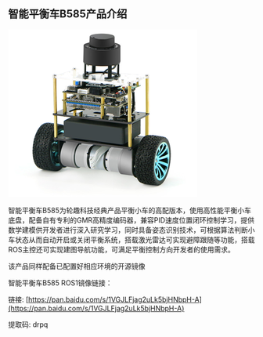 ## 智能平衡车B585产品介绍

![智能平衡车B585](02B858.png)

​        智能平衡车B585为轮趣科技经典产品平衡小车的高配版本，使用高性能平衡小车底盘，配备自有专利的GMR高精度编码器，兼容PID速度位置闭环控制学习，提供数学建模供开发者进行深入研究学习，同时具备姿态识别技术，可根据算法判断小车状态从而自动开启或关闭平衡系统，搭载激光雷达可实现避障跟随等功能，搭载ROS主控还可实现建图导航功能，可满足平衡控制方向开发者的使用需求。



该产品同样配备已配置好相应环境的开源镜像



智能平衡车B585 ROS1镜像链接：

链接:  [https://pan.baidu.com/s/1VGJLFjag2uLk5bjHNbpH-A](https://pan.baidu.com/s/1VGJLFjag2uLk5bjHNbpH-A)

提取码: drpq